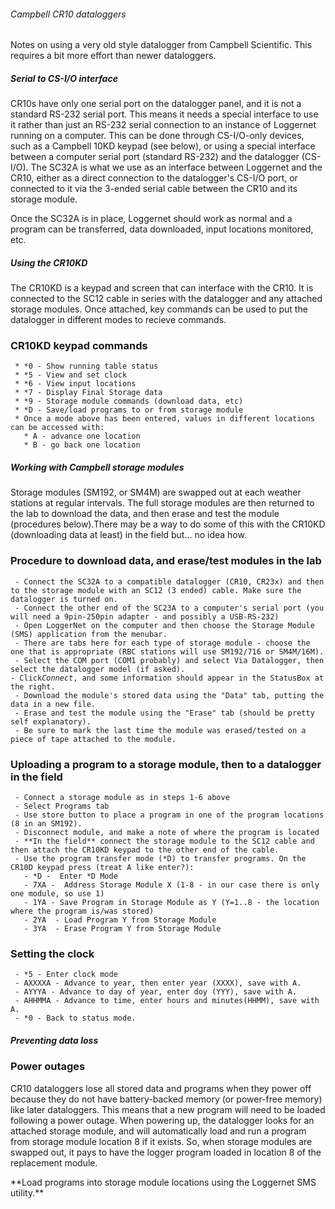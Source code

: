###### Campbell CR10 dataloggers

Notes on using a very old style datalogger from Campbell Scientific.
This requires a bit more effort than newer dataloggers.

##### Serial to CS-I/O interface

CR10s have only one serial port on the datalogger panel, and it is not a
standard RS-232 serial port. This means it needs a special interface to
use it rather than just an RS-232 serial connection to an instance of
Loggernet running on a computer. This can be done through CS-I/O-only
devices, such as a Campbell 10KD keypad (see below), or using a special
interface between a computer serial port (standard RS-232) and the
datalogger (CS-I/O). The SC32A is what we use as an interface between
Loggernet and the CR10, either as a direct connection to the
datalogger's CS-I/O port, or connected to it via the 3-ended serial
cable between the CR10 and its storage module.

Once the SC32A is in place, Loggernet should work as normal and a
program can be transferred, data downloaded, input locations monitored,
etc.

##### Using the CR10KD

The CR10KD is a keypad and screen that can interface with the CR10. It
is connected to the SC12 cable in series with the datalogger and any
attached storage modules. Once attached, key commands can be used to put
the datalogger in different modes to recieve commands.

### CR10KD keypad commands

` * *0 - Show running table status`\
` * *5 - View and set clock`\
` * *6 - View input locations`\
` * *7 - Display Final Storage data`\
` * *9 - Storage module commands (download data, etc)`\
` * *D - Save/load programs to or from storage module`\
` * Once a mode above has been entered, values in different locations can be accessed with:`\
`   * A - advance one location`\
`   * B - go back one location`

##### Working with Campbell storage modules

Storage modules (SM192, or SM4M) are swapped out at each weather
stations at regular intervals. The full storage modules are then
returned to the lab to download the data, and then erase and test the
module (procedures below).There may be a way to do some of this with the
CR10KD (downloading data at least) in the field but... no idea how.

### Procedure to download data, and erase/test modules in the lab

` - Connect the SC32A to a compatible datalogger (CR10, CR23x) and then to the storage module with an SC12 (3 ended) cable. Make sure the datalogger is turned on.`\
` - Connect the other end of the SC23A to a computer's serial port (you will need a 9pin-250pin adapter - and possibly a USB-RS-232)`\
` - Open LoggerNet on the computer and then choose the Storage Module (SMS) application from the menubar.`\
` - There are tabs here for each type of storage module - choose the one that is appropriate (RBC stations will use SM192/716 or SM4M/16M).`\
` - Select the COM port (COM1 probably) and select Via Datalogger, then select the datalogger model (if asked).`\
` - Click `*`Connect`*`, and some information should appear in the StatusBox at the right.`\
` - Download the module's stored data using the "Data" tab, putting the data in a new file.`\
` - Erase and test the module using the "Erase" tab (should be pretty self explanatory).`\
` - Be sure to mark the last time the module was erased/tested on a piece of tape attached to the module.`

### Uploading a program to a storage module, then to a datalogger in the field

` - Connect a storage module as in steps 1-6 above`\
` - Select Programs tab`\
` - Use store button to place a program in one of the program locations (8 in an SM192).`\
` - Disconnect module, and make a note of where the program is located`\
` - **In the field** connect the storage module to the SC12 cable and then attach the CR10KD keypad to the other end of the cable.`\
` - Use the program transfer mode (*D) to transfer programs. On the CR10D keypad press (treat A like enter?):`\
`   - *D -  Enter *D Mode`\
`   - 7XA -  Address Storage Module X (1-8 - in our case there is only one module, so use 1)`\
`   - 1YA - Save Program in Storage Module as Y (Y=1..8 - the location where the program is/was stored)`\
`   - 2YA  - Load Program Y from Storage Module`\
`   - 3YA  - Erase Program Y from Storage Module`

### Setting the clock

` - *5 - Enter clock mode`\
` - AXXXXA - Advance to year, then enter year (XXXX), save with A.`\
` - AYYYA - Advance to day of year, enter doy (YYY), save with A.`\
` - AHHMMA - Advance to time, enter hours and minutes(HHMM), save with A.`\
` - *0 - Back to status mode.`

##### Preventing data loss

### Power outages

CR10 dataloggers lose all stored data and programs when they power off
because they do not have battery-backed memory (or power-free memory)
like later dataloggers. This means that a new program will need to be
loaded following a power outage. When powering up, the datalogger looks
for an attached storage module, and will automatically load and run a
program from storage module location 8 if it exists. So, when storage
modules are swapped out, it pays to have the logger program loaded in
location 8 of the replacement module.

 **Load programs into storage module locations using the Loggernet
        SMS utility.\*\*

